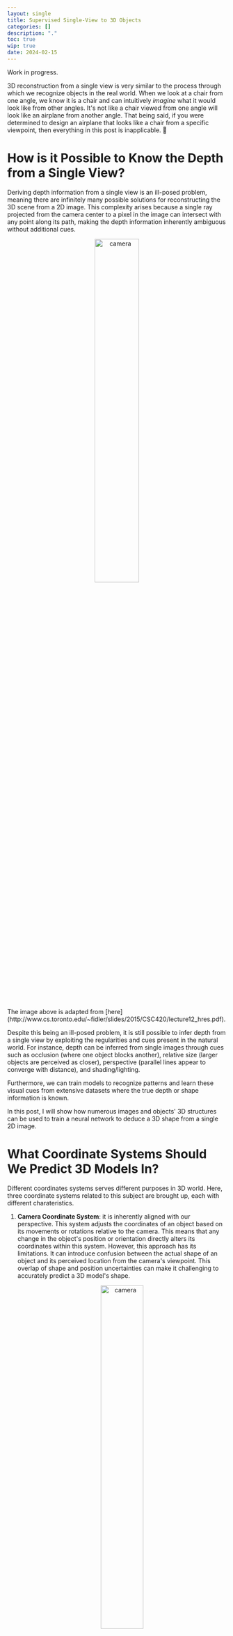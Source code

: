 ```yaml
---
layout: single
title: Supervised Single-View to 3D Objects
categories: []
description: "."
toc: true
wip: true
date: 2024-02-15
---
```


Work in progress.

3D reconstruction from a single view is very similar to the process through which we
recognize objects in the real world. When we look at a chair from one angle, we know it
is a chair and can intuitively _imagine_ what it would look like from other angles. It's
not like a chair viewed from one angle will look like an airplane from another angle.
That being said, if you were determined to design an airplane that looks like a chair
from a specific viewpoint, then everything in this post is inapplicable. 🤣

# How is it Possible to Know the Depth from a Single View?

Deriving depth information from a single view is an ill-posed problem, meaning there are
infinitely many possible solutions for reconstructing the 3D scene from a 2D image. This
complexity arises because a single ray projected from the camera center to a pixel in
the image can intersect with any point along its path, making the depth information
inherently ambiguous without additional cues.

<p align="center">
<img alt="camera" src="/assets/images/2024-02-15/single_view_projection.png" width="45%">
<br>
</p>
The image above is adapted from [here](http://www.cs.toronto.edu/~fidler/slides/2015/CSC420/lecture12_hres.pdf).

Despite this being an ill-posed problem, it is still possible to infer depth from a
single view by exploiting the regularities and cues present in the natural world. For
instance, depth can be inferred from single images through cues such as occlusion (where
one object blocks another), relative size (larger objects are perceived as closer),
perspective (parallel lines appear to converge with distance), and shading/lighting.

Furthermore, we can train models to recognize patterns and learn these visual cues from
extensive datasets where the true depth or shape information is known.

In this post, I will show how numerous images and objects' 3D structures can be used to
train a neural network to deduce a 3D shape from a single 2D image.

# What Coordinate Systems Should We Predict 3D Models In?

Different coordinates systems serves different purposes in 3D world. Here, three
coordinate systems related to this subject are brought up, each with different
charateristics.

1.  **Camera Coordinate System**: it is inherently aligned with our perspective. This
    system adjusts the coordinates of an object based on its movements or rotations
    relative to the camera. This means that any change in the object's position or
    orientation directly alters its coordinates within this system. However, this
    approach has its limitations. It can introduce confusion between the actual shape of
    an object and its perceived location from the camera's viewpoint. This overlap of
    shape and position uncertainties can make it challenging to accurately predict a 3D
    model's shape.

    <p align="center">
    <img alt="camera" src="/assets/images/2024-02-15/camera_coordinate_system.png" width="45%">
    <br>
    Camera Coordinate System. The image is adapted from "Methods for Structure from Motion" by Henrik Aanæs.
    </p>

2.  **View-aligned Object-centric Coordinate System**: it centers inside the object,
    usually at the average location of its parts. This system decouples the object's
    shape from its spatial position.

    What makes it "view-aligned" is that the object's coordinates adjust based on where
    we're looking from, ensuring that the object's coordinates always relate directly to
    our viewpoint. This means that the object's coordinates don't change if we only vary
    the distance between the observer and the object along the direction from the camera
    to the object. A major limitation of this approach is that we need to generate a
    distinct 3D shape for each viewpoint of the object, complicating the model
    prediction process.

3.  **Object-centric "Canonical" Coordinate System**: In this system, a "canonical"
    definition for axis orientation is established where the Y-axis points up, and the
    -Z-axis faces the front of the object. Defining the "front" of an object can
    sometimes be challenging and is often determined by convention or the dataset
    creator. This system helps in standardizing object representation across various
    observations. This system ensures uniform object representation across different
    viewpoints by keeping the object's coordinates constant, regardless of its movement
    or rotation relative to the observer.

**Visualizing coordinate systems:**

<p align="center">
<img alt="camera" src="/assets/images/2024-02-15/view_centric_object_centric1.png" width="100%">
<br> This visualization is adapted from "Sym3DNet: Symmetric 3D Prior Network for Single-View 3D Reconstruction."
</p>

The left image illustrates the view-aligned object-centric coordinate system (let's
pretend the coordinate system centered within a chair,) indicating how this system
adapts to the viewer's perspective.

The middle image depicts the object-centric canonical coordinate system, showcasing a
method where the object's orientation and position are standardized, irrespective of the
viewer's perspective.

The right image demonstrates that in the canonical view, all 3D shapes are uniformly
aligned within the world's 3D space, offering a consistent framework for object
representation.

**Visualizing ground truth w.r.t. the coordinate system:**

<p align="center">
<img alt="camera" src="/assets/images/2024-02-15/view_centric_object_centric2.png" width="100%">
<br> This visualization is adapted from "On the generalization of learning-based 3D reconstruction."
</p>

The image above shows that a view-aligned object-centric coordinate system dynamically
adjusts the ground truth coordinate system to match the orientation of the input view.
In contrast, an object-centric canonical coordinate system maintains the ground truth
anchored to a canonical frame, unaffected by the perspective of 2D input view.

Now, the goal is clearly defined: given an object image view from an arbitrary angle,
predict the object's 3D shape in the object-centric canonical coordinate system.
Predictions in the object-centric canonical coordinate system should be invariant to the
observed viewpoint, ensuring consistent and accurate 3D models across different
observations.

# Dataset Visualization

In this project, I use the `r2n2_shapenet_dataset`, a synthetic dataset designed in
structured environments. While synthetic data offers benefits such as ease of
prototyping and testing, it also comes with its challenges. One significant issue is
that synthetic data may favor artificial categories, leading to biases that do not
accurately represent the diversity and variability found in real-life objects and
environments.

For each training example, the dataset provides up to 24 views of a chair image, along
with mesh objects and voxels. It does not include point clouds; however, we can use
`sample_points_from_meshes()` to generate point clouds from the ground truth meshes.

Below are examples of multiple views from three different chairs:

<table>
  <tr>
    <td><img src="/assets/images/2024-02-15/dataset_visualization/groundtruth_image_2_view_1.png" width="100%"/></td>
    <td><img src="/assets/images/2024-02-15/dataset_visualization/groundtruth_image_2_view_2.png" width="100%"/></td>
    <td><img src="/assets/images/2024-02-15/dataset_visualization/groundtruth_image_2_view_3.png" width="100%"/></td>
    <td><img src="/assets/images/2024-02-15/dataset_visualization/groundtruth_mesh_2.gif" width="100%"/></td>
  </tr>
  <tr>
    <td><img src="/assets/images/2024-02-15/dataset_visualization/groundtruth_image_11_view_1.png" width="100%"/></td>
    <td><img src="/assets/images/2024-02-15/dataset_visualization/groundtruth_image_11_view_2.png" width="100%"/></td>
    <td><img src="/assets/images/2024-02-15/dataset_visualization/groundtruth_image_11_view_3.png" width="100%"/></td>
    <td><img src="/assets/images/2024-02-15/dataset_visualization/groundtruth_mesh_11.gif" width="100%"/></td>
  </tr>
  <tr>
    <td><img src="/assets/images/2024-02-15/dataset_visualization/groundtruth_image_14_view_1.png" width="100%"/></td>
    <td><img src="/assets/images/2024-02-15/dataset_visualization/groundtruth_image_14_view_2.png" width="100%"/></td>
    <td><img src="/assets/images/2024-02-15/dataset_visualization/groundtruth_image_14_view_3.png" width="100%"/></td>
    <td><img src="/assets/images/2024-02-15/dataset_visualization/groundtruth_mesh_14.gif" width="100%"/></td>
  </tr>
</table>

During the training phase, the data loader randomly selects one view for the input. An
important observation is that all meshes' vertices are positioned close to the origin,
with their centers very near to `(0, 0, 0)` and scales within `[-1, 1]`.

# Model building

now we are ready to build the model for processing point cloud.

## defining loss for the point clouds.

To calculate the loss between two pointclouds, the chamfer distance is usually used.
here is the equation. The Chamfer distance between point cloud is defined as:

$$
d_{\text{CD}}(S_1, S_2) = \frac{1}{|S_1|} \sum_{x \in S_1} \min_{y \in S_2} \|x - y\|^2 + \frac{1}{|S_2|} \sum_{y \in S_2} \min_{x \in S_1} \|x - y\|^2
$$

which is implemented as following with the help of `knn_points` from PyTorch3D.

```python
def chamfer_loss(point_cloud_src, point_cloud_tgt):
    # point_cloud_src, point_cloud_src: (batch, n_points, 3)

    k = 1  # the number of nearest neighbors
    # knn_points returns K-Nearest neighbors on point clouds.
    src_dists, _, _ = knn_points(point_cloud_src, point_cloud_tgt, K=k)
    tgt_dists, _, _ = knn_points(point_cloud_tgt, point_cloud_src, K=k)
    # src_dists, tgt_dists: (batch, n_points, k)

    return src_dists.mean() + tgt_dists.mean()  # Calculate the mean distance.
```

## fitting 3d point clouds with torch tensor.

one way to verify if the loss function is correct is that we can fit a random point
cloud with the model using our loss function. the simplified code looks like the
following:

```python
n_points = 10000
pointclouds_source = torch.randn([1, n_points, 3], requires_grad=True, device="cuda")
optimizer = torch.optim.Adam([pointclouds_source], lr=1e-4)

for step in range(0, 50000):
    loss = chamfer_loss(pointclouds_source, pointclouds_groundtruth)
    optimizer.zero_grad()
    loss.backward()
    optimizer.step()
```

Here is how the output looks like:

<table>
  <tr>
    <td><img src="/assets/images/2024-02-15/dataset_visualization/pointcloud_gt_2.gif" width="100%"/></td>
    <td><img src="/assets/images/2024-02-15/dataset_visualization/pointcloud_fitted_2.gif" width="100%"/></td>
  </tr>
  <tr>
    <td><img src="/assets/images/2024-02-15/dataset_visualization/pointcloud_gt_11.gif" width="100%"/></td>
    <td><img src="/assets/images/2024-02-15/dataset_visualization/pointcloud_fitted_11.gif" width="100%"/></td>
  </tr>
  <tr>
    <td><img src="/assets/images/2024-02-15/dataset_visualization/pointcloud_gt_14.gif" width="100%"/></td>
    <td><img src="/assets/images/2024-02-15/dataset_visualization/pointcloud_fitted_14.gif" width="100%"/></td>
  </tr>
</table>

## Defining `PointModel`

`PointModel` inherits from `torch.nn.Module`. It builds the overall architecure of the
model. It consists of two parts, an encoder and a decoder:

1. **2D Encoder**: Transforms an image into a latent representation, capturing the
   essential features required for 3D reconstruction. I use resnet modoel from
   `torchvision.models`.
2. **3D Decoder**: Converts the latent representation into a discrete 3D point clouds,
   where each point represents the location in the 3d world.

here is what my model looks like:

```python
class PointModel(nn.Module):
    def __init__(self, arch, n_points):
        super(PointModel, self).__init__()
        self.device = args.device
        vision_model = torchvision_models.__dict__[arch](pretrained=True)
        self.encoder = torch.nn.Sequential(*(list(vision_model.children())[:-1]))
        self.normalize = transforms.Normalize(
            mean=[0.485, 0.456, 0.406], std=[0.229, 0.224, 0.225]
        )

        # Encoder output (batch, 512) if resnet18
        #
        # Input: b x 512
        # Output: b x n_points x 3

        self.n_point = n_points
        self.decoder = torch.nn.Sequential(
            torch.nn.Linear(512, 1024),
            torch.nn.ReLU(),
            torch.nn.Linear(1024, 2048),
            torch.nn.ReLU(),
            torch.nn.Linear(2048, n_points * 3),
            torch.nn.Tanh()
        )

    def forward(self, images, args):
        images_normalize = self.normalize(images.permute(0, 3, 1, 2))
        encoded_feat = self.encoder(images_normalize).squeeze(-1).squeeze(-1)  # b x 512
        pointclouds_pred = self.decoder(encoded_feat)
        return pointclouds_pred.view(-1, self.n_point, 3)
```

# evaluation metric

given a predicted point cloud and a ground truth point cloud. how can i calculate the
evaluation metric. for example, how can i know the precision, recall and f1? my idea is
for each point in predicted point cloud, I first found the closest ground truth and
their distance, if this distance is smaller than a threshold, then I say this point in
predicted point cloud is a true positive. Does it make sense?

Your idea for calculating precision, recall, and F1 score for evaluating a predicted 3D
point cloud against a ground truth point cloud by using a distance threshold to
determine true positives makes sense and is a practical approach in the context of 3D
point clouds. This method is somewhat analogous to object detection metrics in 2D image
processing, where predictions are compared to ground truth data to determine true
positives, false positives, and false negatives. Here's how you can conceptualize and
implement these calculations:

### Definitions

-   **True Positive (TP):** A point in the predicted point cloud that is within a
    specified distance threshold of any point in the ground truth point cloud.
-   **False Positive (FP):** A point in the predicted point cloud that is not within the
    threshold distance of any point in the ground truth point cloud.
-   **False Negative (FN):** A point in the ground truth point cloud that is not within
    the threshold distance of any point in the predicted point cloud.

### Calculating Precision, Recall, and F1 Score

-   **Precision** measures the proportion of predicted points that are true positives
    out of all points predicted.
-   **Recall** measures the proportion of true positives out of the points in the ground
    truth point cloud.
-   **F1 Score** is the harmonic mean of precision and recall, providing a balance
    between them.

### Implementation Steps

1. **Determine TP, FP, and FN:**

    - For each point in the predicted point cloud, find the closest point in the ground
      truth point cloud. If the distance is less than the threshold, count it as TP;
      otherwise, it's FP.
    - For each point in the ground truth point cloud, find if there's a corresponding TP
      in the predicted point cloud (within the threshold). If not, it's an FN.

2. **Calculate Precision and Recall:**

    - Precision = TP / (TP + FP)
    - Recall = TP / (TP + FN)

3. **Calculate F1 Score:**
    - F1 Score = 2 _ (Precision _ Recall) / (Precision + Recall)

### Code Example

Here's a simplified example assuming you have distance functions and your point clouds
are in PyTorch tensors:

```python
import torch
from pytorch3d.ops import knn_points

def calculate_metrics(pred_cloud, gt_cloud, threshold=0.1):
    # Find closest points and distances from predicted to ground truth
    knn_result = knn_points(pred_cloud.unsqueeze(0), gt_cloud.unsqueeze(0), K=1)
    distances_pred_to_gt = knn_result.dists.squeeze(0)  # Batch size of 1
    tp_fp_mask = distances_pred_to_gt < threshold**2  # True for TP+FP, squared threshold for squared distances

    # True Positives + False Positives
    tp_plus_fp = tp_fp_mask.sum().item()

    # False Negatives
    knn_result_gt_to_pred = knn_points(gt_cloud.unsqueeze(0), pred_cloud.unsqueeze(0), K=1)
    distances_gt_to_pred = knn_result_gt_to_pred.dists.squeeze(0)
    fn_mask = distances_gt_to_pred >= threshold**2  # True for FN
    fn = fn_mask.sum().item()

    # True Positives
    tp = tp_plus_fp  # Assuming each TP in pred has a unique closest point in GT

    # Precision, Recall, and F1
    precision = tp / (tp_plus_fp) if tp_plus_fp > 0 else 0
    recall = tp / (tp + fn) if (tp + fn) > 0 else 0
    f1_score = 2 * precision * recall / (precision + recall) if (precision + recall) > 0 else 0

    return precision, recall, f1_score
```

### Notes

-   This approach assumes a one-to-one mapping for TP determination. Depending on your
    application, you might adjust how TPs, FPs, and FNs are counted, especially if the
    density of points or the distribution of points in space significantly differs
    between the predicted and ground truth point clouds.
-   The use of a squared threshold for distance comparisons is a minor optimization to
    avoid unnecessary square root calculations since `knn_points` returns squared
    distances by default. Adjust the threshold according to your specific needs and
    distance metric.

**references:**

sphere mesh to dolphin mesh
https://pytorch3d.org/tutorials/deform_source_mesh_to_target_mesh

-   "Depth Map Prediction from a Single Image using a Multi-Scale Deep Network"
-   "Towards Robust Monocular Depth Estimation: Mixing Datasets for Zero-shot
    Cross-dataset Transfer"
-   "Learning a predictable and generative vector representation for objects"
-   "Occupancy Networks: Learning 3D Reconstruction in Function Space"
-   "AtlasNet: A Papier-Mâché Approach to Learning 3D Surface Generation"
-   "Pixel2Mesh: Generating 3D Mesh Models from Single RGB Images"

be carefor of this imageio error:

```
TypeError: Cannot handle this data type: (1, 1, 3), <f4
```

https://developer.nvidia.com/blog/how-optimize-data-transfers-cuda-cc/

<!--
Scale and Shift Invariant Objectives: As you correctly noted, depth estimation from a
single image suffers from scale and depth ambiguity. To mitigate this, researchers have
proposed scale-invariant loss functions for training deep learning models. These loss
functions are designed to minimize the relative error in depth prediction rather than
the absolute error, which helps the model learn to predict depth up to a scale factor.
This approach aligns with how humans perceive depth—relative to other objects rather
than in absolute terms.

Inverse Depth Representation: Some methods represent depth in terms of inverse depth
(disparity) rather than absolute depth. This representation naturally emphasizes closer
objects (which have higher disparity values) and can be more robust to the scale
ambiguity problem. Loss functions based on disparity can be designed to be scale and
shift invariant, improving the robustness of depth predictions.

Incorporating Additional Constraints: Other approaches to single-view depth estimation
incorporate additional constraints or information, such as known object sizes, geometric
models of the scene, or semantic information about the scene (e.g., sky is far, cars are
at a certain range on the road). These methods use a combination of cues and assumptions
to refine depth predictions. -->
